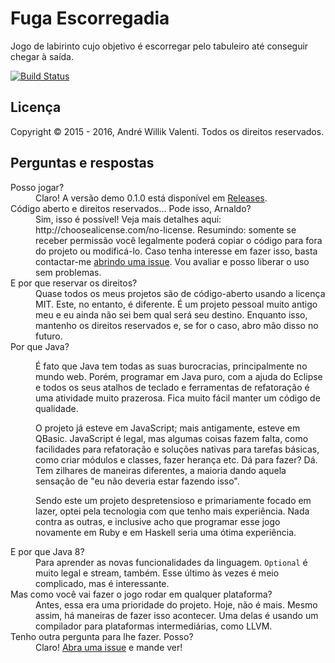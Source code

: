 # Fuga Escorregadia
Jogo de labirinto cujo objetivo é escorregar pelo tabuleiro até conseguir chegar à saída.

[![Build Status](https://travis-ci.org/awvalenti/fugaescorregadia.svg?branch=master)](https://travis-ci.org/awvalenti/fugaescorregadia)

## Licença
Copyright &copy; 2015 - 2016, André Willik Valenti. Todos os direitos reservados.

## Perguntas e respostas
<dl>
<dt>Posso jogar?</dt>
<dd>Claro! A versão demo 0.1.0 está disponível em <a href="releases">Releases</a>.</dd>

<dt>Código aberto e direitos reservados... Pode isso, Arnaldo?</dt>
<dd>Sim, isso é possível! Veja mais detalhes aqui: http://choosealicense.com/no-license.
Resumindo: somente se receber permissão você legalmente poderá copiar o código para
fora do projeto ou modificá-lo.
Caso tenha interesse em fazer isso, basta contactar-me
<a href="https://github.com/awvalenti/fugaescorregadia/issues/new">abrindo uma issue</a>.
Vou avaliar e posso liberar o uso sem problemas.</dd>

<dt>E por que reservar os direitos?</dt>
<dd>Quase todos os meus projetos são de código-aberto usando a licença MIT. Este, no entanto,
é diferente. É um projeto pessoal muito antigo meu e eu ainda não sei bem qual será seu destino.
Enquanto isso, mantenho os direitos reservados e, se for o caso, abro mão disso no futuro.</dd>

<dt>Por que Java?</dt>
<dd>
<p>É fato que Java tem todas as suas burocracias, principalmente no mundo web. Porém, programar em Java puro,
com a ajuda do Eclipse e todos os seus atalhos de teclado e ferramentas de refatoração é uma atividade muito prazerosa.
Fica muito fácil manter um código de qualidade.</p>
<p>O projeto já esteve em JavaScript; mais antigamente, esteve em QBasic. JavaScript é legal, mas algumas coisas fazem falta,
como facilidades para refatoração e soluções nativas para tarefas básicas, como criar módulos e classes, fazer herança etc. Dá para fazer? Dá. Tem zilhares de maneiras diferentes, a maioria dando aquela sensação de "eu não deveria estar fazendo isso".</p>
<p>Sendo este um projeto despretensioso e primariamente focado em lazer, optei pela tecnologia com que tenho mais experiência.
Nada contra as outras, e inclusive acho que programar esse jogo novamente em Ruby e em Haskell seria uma ótima experiência.</p>
</dd>

<dt>E por que Java 8?</dt>
<dd>Para aprender as novas funcionalidades da linguagem. <code>Optional</code> é muito legal e stream, também. Esse último às vezes é meio complicado, mas é interessante.</dd>

<dt>Mas como você vai fazer o jogo rodar em qualquer plataforma?</dt>
<dd>Antes, essa era uma prioridade do projeto. Hoje, não é mais. Mesmo assim, há maneiras de fazer isso acontecer. Uma delas é usando um compilador para plataformas intermediárias, como LLVM.</dd>

<dt>Tenho outra pergunta para lhe fazer. Posso?</dt>
<dd>Claro!
<a href="https://github.com/awvalenti/fugaescorregadia/issues/new">Abra uma issue</a>
e mande ver!</dd>

</dl>
